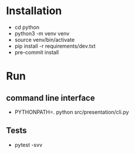 # Installation
- cd python
- python3 -m venv venv
- source venv/bin/activate
- pip install -r requirements/dev.txt
- pre-commit install

# Run

## command line interface
- PYTHONPATH=. python src/presentation/cli.py

## Tests
- pytest -svv
